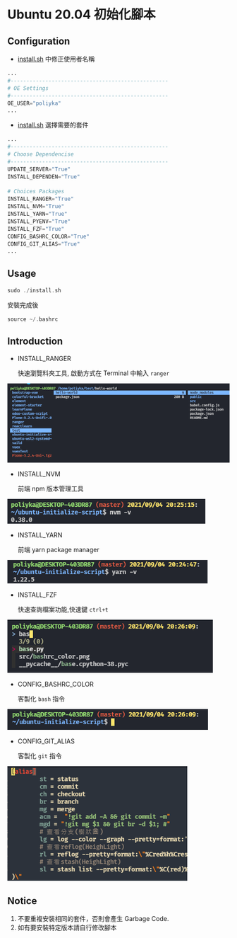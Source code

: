 # Ubuntu 20.04 初始化腳本

## Configuration

- [install.sh](./install.sh) 中修正使用者名稱

```python
...
#--------------------------------------------------
# OE Settings
#--------------------------------------------------
OE_USER="poliyka"
...
```

- [install.sh](./install.sh) 選擇需要的套件

```python
...
#--------------------------------------------------
# Choose Dependencise
#--------------------------------------------------
UPDATE_SERVER="True"
INSTALL_DEPENDEN="True"

# Choices Packages
INSTALL_RANGER="True"
INSTALL_NVM="True"
INSTALL_YARN="True"
INSTALL_PYENV="True"
INSTALL_FZF="True"
CONFIG_BASHRC_COLOR="True"
CONFIG_GIT_ALIAS="True"
...
```

## Usage

```h
sudo ./install.sh
```

安裝完成後

```h
source ~/.bashrc
```

## Introduction

- INSTALL_RANGER

  快速瀏覽料夾工具, 啟動方式在 Terminal 中輸入 `ranger`

![image](./src/ranger.png)

- INSTALL_NVM

  前端 npm 版本管理工具

![image](./src/nvm.png)

- INSTALL_YARN

  前端 yarn package manager

![image](./src/yarn.png)

- INSTALL_FZF

  快速查詢檔案功能,快速鍵 `ctrl+t`

![image](./src/fzf.png)

- CONFIG_BASHRC_COLOR

  客製化 `bash` 指令

![image](./src/bashrc_color.png)

- CONFIG_GIT_ALIAS

  客製化 `git` 指令

![image](./src/git_alias.png)

## Notice

1. 不要重複安裝相同的套件，否則會產生 Garbage Code.
2. 如有要安裝特定版本請自行修改腳本
